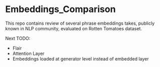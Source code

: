 # Embeddings_Comparison
This repo contains review of several phrase embeddings takes, publicly known in NLP community, evaluated on Rotten Tomatoes dataset.

Next TODO:
 - Flair
 - Attention Layer
 - Embeddings loaded at generator level instead of embedded layer